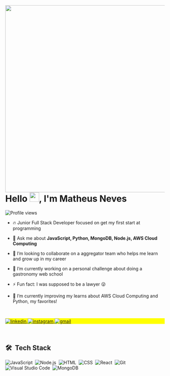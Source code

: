 <img align="right" height="590em" src="https://raw.githubusercontent.com/gist/matheu5-neve5/eede16f54de54311253b03d403138705/raw/397761830737f5d42326ae99adee74154e45d30a/githubcard.svg"/>

<h1 align="left">Hello <img src="https://raw.githubusercontent.com/kaueMarques/kaueMarques/master/hi.gif" height="30px">, I'm Matheus Neves</h1>

<p align="left"> <img src="https://komarev.com/ghpvc/?username=matheu5-neve5&color=yellow" alt="Profile views" /> </p>

- 🔥 Junior Full Stack Developer focused on get my first start at programming 

- 💬 Ask me about **JavaScript, Python, MongoDB, Node.js, AWS Cloud Computing**

- 👯 I’m looking to collaborate on a aggregator team who helps me learn and grow up in my career

- 🔭 I’m currently working on a personal challenge about doing a gastronomy web school

- ⚡ Fun fact: I was supposed to be a lawyer 😜

- 🌱 I’m currently improving my learns about AWS Cloud Computing and Python, my favorites!

<br>

<p align="left" style="background:yellow">
<a href="https://www.linkedin.com/in/matheus-neves-a71726232/" target="_blank">
  <img align="center" src="https://img.shields.io/badge/-linkedin-05122A?style=flat&logo=linkedin" alt="linkedin"/>
</a>
<a href="https://instagram.com/matheusbasic" target="_blank">
 <img align="center" src="https://img.shields.io/badge/-instagram-05122A?style=flat&logo=instagram" alt="instagram"/>
<a href="mailto:matheus.almn@gmail.com" target="_blank">
 <img align="center" src="https://img.shields.io/badge/-gmail-05122A?style=flat&logo=gmail" alt="gmail"/>
</a>
</p>

<br>

## 🛠 &nbsp;Tech Stack

![JavaScript](https://img.shields.io/badge/-JavaScript-05122A?style=flat&logo=javascript)&nbsp;
![Node.js](https://img.shields.io/badge/-Node.js-05122A?style=flat&logo=node.js)&nbsp;
![HTML](https://img.shields.io/badge/-HTML-05122A?style=flat&logo=HTML5)&nbsp;
![CSS](https://img.shields.io/badge/-CSS-05122A?style=flat&logo=CSS3&logoColor=1572B6)&nbsp;
![React](https://img.shields.io/badge/-React-05122A?style=flat&logo=react)&nbsp;
![Git](https://img.shields.io/badge/-Git-05122A?style=flat&logo=git)&nbsp;
![Visual Studio Code](https://img.shields.io/badge/-Visual%20Studio%20Code-05122A?style=flat&logo=visual-studio-code&logoColor=007ACC)&nbsp;
![MongoDB](https://img.shields.io/badge/-Mongo%20DB-05122A?style=flat&logo=mongodb&logoColor=Green)&nbsp;


<!--
[![Top Langs](https://github-readme-stats.vercel.app/api/top-langs/?username=anuraghazra&layout=compact&theme=maroongold)](https://github.com/anuraghazra/github-readme-stats)
-->






